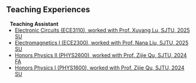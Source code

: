 ## Teaching Experiences

<h4 style="margin:0 10px 0;">Teaching Assistant</h4>

<ul style="margin:0 0 20px;">
  <li><a href="https://github.com/zixianglin04/ECE3110-25SU/"><autocolor>Electronic Circuits (ECE3110), worked with Prof. Xuyang Lu, SJTU, 2025 SU</autocolor></a></li>
  <li><a href="https://github.com/zixianglin04/ECE2300-25SU/"><autocolor>Electromagnetics I (ECE2300), worked with Prof. Nana Liu, SJTU, 2025 SU</autocolor></a></li>
  <li><a href="https://github.com/zixianglin04/PHYS2600-24FA/"><autocolor>Honors Physics II (PHYS2600), worked with Prof. Zijie Qu, SJTU, 2024 FA</autocolor></a></li>
  <li><a href="https://github.com/zixianglin04/PHYS1600-24SU/"><autocolor>Honors Physics I (PHYS1600), worked with Prof. Zijie Qu, SJTU, 2024 SU</autocolor></a></li>
</ul>